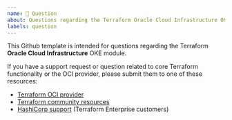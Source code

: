 ```yaml
---
name: 💬 Question
about: Questions regarding the Terraform Oracle Cloud Infrastructure OKE module
labels: question
---
```


This Github template is intended for questions regarding the Terraform **Oracle Cloud Infrastructure** OKE module.

If you have a support request or question related to core Terraform functionality or the OCI provider, please submit them to one of these resources:

* [Terraform OCI provider](https://github.com/terraform-providers/terraform-provider-oci)
* [Terraform community resources](https://www.terraform.io/docs/extend/community/index.html)
* [HashiCorp support](https://support.hashicorp.com) (Terraform Enterprise customers)